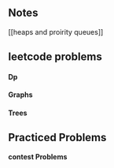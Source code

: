 ## Notes
[[heaps and proirity queues]]
## leetcode problems

#### Dp
#### Graphs
#### Trees

## Practiced Problems

**contest Problems**
